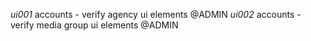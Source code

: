 *ui001* accounts - verify agency ui elements @ADMIN
*ui002* accounts - verify media group ui elements @ADMIN